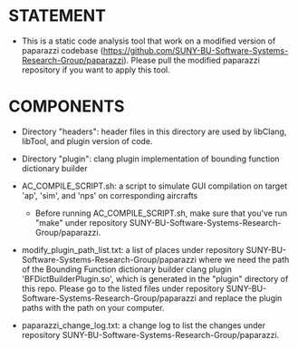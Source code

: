 # STATEMENT
* This is a static code analysis tool that work on a modified version of paparazzi codebase (https://github.com/SUNY-BU-Software-Systems-Research-Group/paparazzi). Please pull the modified paparazzi repository if you want to apply this tool.

# COMPONENTS
* Directory "headers": header files in this directory are used by libClang, libTool, and plugin version of code.

* Directory "plugin": clang plugin implementation of bounding function dictionary builder

* AC_COMPILE_SCRIPT.sh: a script to simulate GUI compilation on target 'ap', 'sim', and 'nps' on corresponding aircrafts
	- Before running AC_COMPILE_SCRIPT.sh, make sure that you've run "make" under repository SUNY-BU-Software-Systems-Research-Group/paparazzi.

* modify_plugin_path_list.txt: a list of places under repository SUNY-BU-Software-Systems-Research-Group/paparazzi where we need the path of the Bounding Function dictionary builder clang plugin 'BFDictBuilderPlugin.so', which is generated in the "plugin" directory of this repo. Please go to the listed files under repository SUNY-BU-Software-Systems-Research-Group/paparazzi and replace the plugin paths with the path on your computer.

* paparazzi_change_log.txt: a change log to list the changes under repository SUNY-BU-Software-Systems-Research-Group/paparazzi.